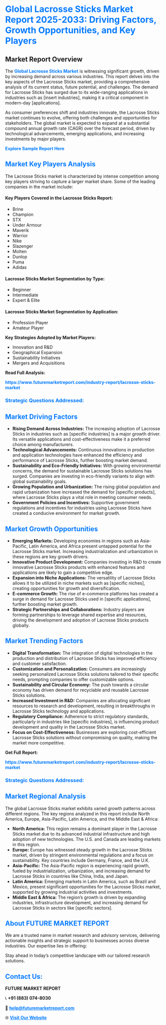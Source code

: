 <h1 style="color: #007BFF;">Global Lacrosse Sticks Market Report 2025-2033: Driving Factors, Growth Opportunities, and Key Players</h1>

<section id="overview">
<h2>Market Report Overview</h2>
<p>The <a href="https://www.futuremarketreport.com/industry-report/lacrosse-sticks-market" style="color: #007BFF; text-decoration: none;"><strong>Global Lacrosse Sticks Market</strong></a> is witnessing significant growth, driven by increasing demand across various industries. This report delves into the key aspects of the Lacrosse Sticks market, providing a comprehensive analysis of its current status, future potential, and challenges. The demand for Lacrosse Sticks has surged due to its wide-ranging applications in industries such as [insert industries], making it a critical component in modern-day [applications].</p>
<p>As consumer preferences shift and industries innovate, the Lacrosse Sticks market continues to evolve, offering both challenges and opportunities for stakeholders. The global market is expected to expand at a substantial compound annual growth rate (CAGR) over the forecast period, driven by technological advancements, emerging applications, and increasing investments by major players.</p>
</section>

<section id="overview">
<p><a href="https://www.futuremarketreport.com/request-sample/reportId=56320" style="color: #007BFF; text-decoration: none;"><strong>Explore Sample Report Here</strong></a></p>
</section>

<section id="key-players">
<h2 style="color: #007BFF;">Market Key Players Analysis</h2>
<p>The Lacrosse Sticks market is characterized by intense competition among key players striving to capture a larger market share. Some of the leading companies in the market include:</p>
<h4>Key Players Covered in the Lacrosse Sticks Report:</h4>
<ul><li>Brine</li><li>Champion</li><li>STX</li><li>Under Armour</li><li>Maverik</li><li>Warrior</li><li>Nike</li><li>Slazenger</li><li>Molten</li><li>Dunlop</li><li>Puma</li><li>Adidas</li></ul>
<h4>Lacrosse Sticks Market Segmentation by Type:</h4>
<ul><li>Beginner</li><li>Intermediate</li><li>Expert &amp; Elite</li></ul>

<h4>Lacrosse Sticks Market Segmentation by Application:</h4>
<ul><li>Profession Player</li><li>Amateur Player</li></ul>
<p><strong>Key Strategies Adopted by Market Players:</strong></p>
<ul>
<li>Innovation and R&D</li>
<li>Geographical Expansion</li>
<li>Sustainability Initiatives</li>
<li>Mergers and Acquisitions</li>
</ul>
</section>

<section>
<p><strong>Read Full Analysis: </strong></p><a href="https://www.futuremarketreport.com/industry-report/lacrosse-sticks-market" style="color: #007BFF; text-decoration: none;"><strong>https://www.futuremarketreport.com/industry-report/lacrosse-sticks-market</strong></a>
<h3 style="color: #007BFF;">Strategic Questions Addressed:</h3>
</section>

<section id="driving-factors">
<h2 style="color: #007BFF;">Market Driving Factors</h2>
<ul>
<li><strong>Rising Demand Across Industries:</strong> The increasing adoption of Lacrosse Sticks in industries such as [specific industries] is a major growth driver. Its versatile applications and cost-effectiveness make it a preferred choice among manufacturers.</li>
<li><strong>Technological Advancements:</strong> Continuous innovations in production and application technologies have enhanced the efficiency and performance of Lacrosse Sticks, further boosting market demand.</li>
<li><strong>Sustainability and Eco-Friendly Initiatives:</strong> With growing environmental concerns, the demand for sustainable Lacrosse Sticks solutions has surged. Companies are investing in eco-friendly variants to align with global sustainability goals.</li>
<li><strong>Growing Population and Urbanization:</strong> The rising global population and rapid urbanization have increased the demand for [specific products], where Lacrosse Sticks plays a vital role in meeting consumer needs.</li>
<li><strong>Government Policies and Incentives:</strong> Supportive government regulations and incentives for industries using Lacrosse Sticks have created a conducive environment for market growth.</li>
</ul>
</section>

<section id="growth-opportunities">
<h2 style="color: #007BFF;">Market Growth Opportunities</h2>
<ul>
<li><strong>Emerging Markets:</strong> Developing economies in regions such as Asia-Pacific, Latin America, and Africa present untapped potential for the Lacrosse Sticks market. Increasing industrialization and urbanization in these regions are key growth drivers.</li>
<li><strong>Innovative Product Development:</strong> Companies investing in R&D to create innovative Lacrosse Sticks products with enhanced features and applications are likely to gain a competitive edge.</li>
<li><strong>Expansion into Niche Applications:</strong> The versatility of Lacrosse Sticks allows it to be utilized in niche markets such as [specific niches], creating opportunities for growth and diversification.</li>
<li><strong>E-commerce Growth:</strong> The rise of e-commerce platforms has created a surge in demand for Lacrosse Sticks used in [specific applications], further boosting market growth.</li>
<li><strong>Strategic Partnerships and Collaborations:</strong> Industry players are forming partnerships to leverage shared expertise and resources, driving the development and adoption of Lacrosse Sticks products globally.</li>
</ul>
</section>

<section id="trending-factors">
<h2 style="color: #007BFF;">Market Trending Factors</h2>
<ul>
<li><strong>Digital Transformation:</strong> The integration of digital technologies in the production and distribution of Lacrosse Sticks has improved efficiency and customer satisfaction.</li>
<li><strong>Customization and Personalization:</strong> Consumers are increasingly seeking personalized Lacrosse Sticks solutions tailored to their specific needs, prompting companies to offer customizable options.</li>
<li><strong>Sustainability and Circular Economy:</strong> The push towards a circular economy has driven demand for recyclable and reusable Lacrosse Sticks solutions.</li>
<li><strong>Increased Investment in R&D:</strong> Companies are allocating significant resources to research and development, resulting in breakthroughs in Lacrosse Sticks technology and applications.</li>
<li><strong>Regulatory Compliance:</strong> Adherence to strict regulatory standards, particularly in industries like [specific industries], is influencing product development and quality in the Lacrosse Sticks market.</li>
<li><strong>Focus on Cost-Effectiveness:</strong> Businesses are exploring cost-efficient Lacrosse Sticks solutions without compromising on quality, making the market more competitive.</li>
</ul>
</section>

<section>
<p><strong>Get Full Report: </strong></p><a href="https://www.futuremarketreport.com/industry-report/lacrosse-sticks-market" style="color: #007BFF; text-decoration: none;"><strong>https://www.futuremarketreport.com/industry-report/lacrosse-sticks-market</strong></a>
<h3 style="color: #007BFF;">Strategic Questions Addressed:</h3>
</section>


<section id="regional-analysis">
<h2 style="color: #007BFF;">Market Regional Analysis</h2>
<p>The global Lacrosse Sticks market exhibits varied growth patterns across different regions. The key regions analyzed in this report include North America, Europe, Asia-Pacific, Latin America, and the Middle East & Africa:</p>
<ul>
<li><strong>North America:</strong> This region remains a dominant player in the Lacrosse Sticks market due to its advanced industrial infrastructure and high adoption of new technologies. The U.S. and Canada are leading markets in this region.</li>
<li><strong>Europe:</strong> Europe has witnessed steady growth in the Lacrosse Sticks market, driven by stringent environmental regulations and a focus on sustainability. Key countries include Germany, France, and the U.K.</li>
<li><strong>Asia-Pacific:</strong> The Asia-Pacific region is experiencing rapid growth, fueled by industrialization, urbanization, and increasing demand for Lacrosse Sticks in countries like China, India, and Japan.</li>
<li><strong>Latin America:</strong> Emerging markets in Latin America, such as Brazil and Mexico, present significant opportunities for the Lacrosse Sticks market, supported by growing industrial activities and investments.</li>
<li><strong>Middle East & Africa:</strong> The region’s growth is driven by expanding industries, infrastructure development, and increasing demand for Lacrosse Sticks in sectors like [specific sectors].</li>
</ul>
</section>

<footer>
<h2 style="color: #007BFF;">About FUTURE MARKET REPORT</h2>
<p>We are a trusted name in market research and advisory services, delivering actionable insights and strategic support to businesses across diverse industries. Our expertise lies in offering:</p>

<p>Stay ahead in today’s competitive landscape with our tailored research solutions.</p>

<h2 style="color: #007BFF;">Contact Us:</h2>
<p><strong>FUTURE MARKET REPORT</strong></p>
<p>📞 <strong>+91 (883) 074-8030</strong></p>
<p>📧 <strong><a href="mailto:help@futuremarketreport.com" style="color: #007BFF;">help@futuremarketreport.com</a></strong></p>
<p>🌐 <strong><a href="https://www.futuremarketreport.com/" style="color: #007BFF;">Visit Our Website</a></strong></p>
</footer>